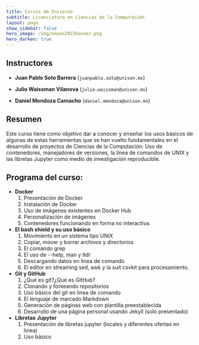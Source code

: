 ```yaml
---
title: Cursos de Invierno 
subtitle: Licenciatura en Ciencias de la Computación
layout: page
show_sidebar: false
hero_image: /img/enoan2022banner.png
hero_darken: true
---
```



## Instructores

- **Juan Pablo Soto Barrera** (`juanpablo.soto@unison.mx`)

- **Julio Waissman Vilanova** (`julio.waissman@unison.mx`)

- **Daniel Mendoza Camacho** (`daniel.mendoza@unison.mx`)


## Resumen

Este curso tiene como objetivo dar a conocer y enseñar los usos básicos de algunas de estas herramientas que se han vuelto fundamentales en el desarrollo de proyectos de Ciencias de la Computación: Uso de contenedores, manejadores de versiones, la línea de comandos de UNIX y las libretas Jupyter como medio de investigación reproducible.

## Programa del curso:

- **Docker**
  1. Presentación de Docker
  2. Instalación de Docker
  3. Uso de imágenes existentes en Docker Hub
  4. Personalización de imágenes
  5. Contenedores funcionando en forma no interactiva.
- **El bash shield y su uso básico**
  1. Movimiento en un sistema tipo UNIX
  2. Copiar, mover y borrar archivos y directorios
  3. El comando grep
  4. El uso de --help, man y tldr
  5. Descargando datos en linea de comando
  6. El editor en streaming sed, awk y la suit csvkit para procesamiento.
- **Git y GitHub**
  1. ¿Qué es git?¿Qué es GitHub?
  2. Clonando y forkeando repositorios
  3. Uso básico del git en linea de comando
  4. El lenguaje de marcado Markdown
  5. Generación de páginas web con plantilla preestablecida
  6. Desarrollo de una página personal usando Jekyll (solo presentado)
- **Libretas Jupyter**
  1. Presentación de libretas jupyter (locales y diferentes ofertas en linea)
  2. Uso básico


